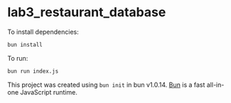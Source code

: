 # lab3_restaurant_database

To install dependencies:

```bash
bun install
```

To run:

```bash
bun run index.js
```

This project was created using `bun init` in bun v1.0.14. [Bun](https://bun.sh) is a fast all-in-one JavaScript runtime.
